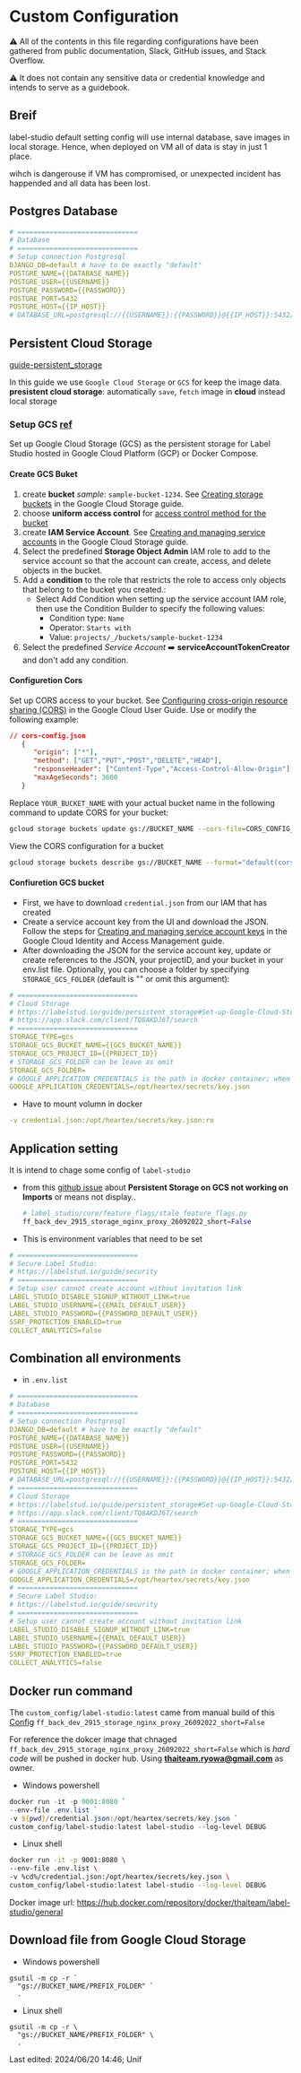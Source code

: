# Custom Configuration

⚠️ All of the contents in this file regarding configurations have been gathered from public documentation, Slack, GitHub issues, and Stack Overflow.

⚠️ It does not contain any sensitive data or credential knowledge and intends to serve as a guidebook.

## Breif
label-studio default setting config will use internal database, save images in local storage. Hence, when deployed on VM all of data is stay in just 1 place.

wihch is dangerouse if VM has compromised, or unexpected incident has happended and all data has been lost.

## Postgres Database
```yaml
# ==============================
# Database
# ==============================
# Setup connection Postgresql
DJANGO_DB=default # have to be exactly "default"
POSTGRE_NAME={{DATABASE_NAME}}
POSTGRE_USER={{USERNAME}}
POSTGRE_PASSWORD={{PASSWORD}}
POSTGRE_PORT=5432
POSTGRE_HOST={{IP_HOST}}
# DATABASE_URL=postgresql://{{USERNAME}}:{{PASSWORD}}@{{IP_HOST}}:5432/{{DATABASE_NAME}}
```

## Persistent Cloud Storage
[guide-persistent_storage](https://labelstud.io/guide/persistent_storage)

In this guide we use `Google Cloud Storage` or `GCS` for keep the image data.
**presistent cloud storage**: automatically `save`, `fetch` image in **cloud** instead local storage
### Setup GCS [ref](https://labelstud.io/guide/persistent_storage#Set-up-Google-Cloud-Storage)
Set up Google Cloud Storage (GCS) as the persistent storage for Label Studio hosted in Google Cloud Platform (GCP) or Docker Compose.
#### Create GCS Buket
1. create **bucket** *sample*: `sample-bucket-1234`. See [Creating storage buckets](https://cloud.google.com/storage/docs/creating-buckets) in the Google Cloud Storage guide.
1. choose **uniform access control** for [access control method for the bucket](https://cloud.google.com/storage/docs/access-control)
1. create **IAM Service Account**. See [Creating and managing service accounts](https://cloud.google.com/iam/docs/creating-managing-service-accounts) in the Google Cloud Storage guide.
1. Select the predefined **Storage Object Admin** IAM role to add to the service account so that the account can create, access, and delete objects in the bucket.
1. Add a **condition** to the role that restricts the role to access only objects that belong to the bucket you created.:
    - Select Add Condition when setting up the service account IAM role, then use the Condition Builder to specify the following values:
        - Condition type: `Name`
        - Operator: `Starts with`
        - Value: `projects/_/buckets/sample-bucket-1234`
1. Select the predefined *Service Account* ➡️ **serviceAccountTokenCreator**  and don't add any condition.
#### Configuretion Cors
Set up CORS access to your bucket. See [Configuring cross-origin resource sharing (CORS)](https://cloud.google.com/storage/docs/configuring-cors#configure-cors-bucket) in the Google Cloud User Guide. Use or modify the following example:
```json
// cors-config.json
   {
      "origin": ["*"],
      "method": ["GET","PUT","POST","DELETE","HEAD"],
      "responseHeader": ["Content-Type","Access-Control-Allow-Origin"],
      "maxAgeSeconds": 3600
   }
```
Replace `YOUR_BUCKET_NAME` with your actual bucket name in the following command to update CORS for your bucket:
```bash
gcloud storage buckets update gs://BUCKET_NAME --cors-file=CORS_CONFIG_FILE
```
View the CORS configuration for a bucket
```bash
gcloud storage buckets describe gs://BUCKET_NAME --format="default(cors_config)"
```
#### Confiuretion GCS bucket
- First, we have to download `credential.json` from our IAM that has created
- Create a service account key from the UI and download the JSON. Follow the steps for [Creating and managing service account keys](https://cloud.google.com/iam/docs/creating-managing-service-account-keys) in the Google Cloud Identity and Access Management guide.
- After downloading the JSON for the service account key, update or create references to the JSON, your projectID, and your bucket in your env.list file. Optionally, you can choose a folder by specifying `STORAGE_GCS_FOLDER` (default is "" or omit this argument):
```yaml
# ==============================
# Cloud Storage
# https://labelstud.io/guide/persistent_storage#Set-up-Google-Cloud-Storage
# https://app.slack.com/client/TQ8AKDJ6T/search
# ==============================
STORAGE_TYPE=gcs
STORAGE_GCS_BUCKET_NAME={{GCS_BUCKET_NAME}}
STORAGE_GCS_PROJECT_ID={{PROJECT_ID}}
# STORAGE_GCS_FOLDER can be leave as omit
STORAGE_GCS_FOLDER=
# GOOGLE_APPLICATION_CREDENTIALS is the path in docker container; when use we simply volumn mount the with the path of host 
GOOGLE_APPLICATION_CREDENTIALS=/opt/heartex/secrets/key.json
```
- Have to mount volumn in docker 
```yaml
-v credential.json:/opt/heartex/secrets/key.json:ro
```
## Application setting 
It is intend to chage some config of `label-studio` 
- from this [github issue](https://github.com/HumanSignal/label-studio/issues/4317#issuecomment-1902666226) about **Persistent Storage on GCS not working on Imports** or means not display..
  ```python
  # label_studio/core/feature_flags/stale_feature_flags.py
  ff_back_dev_2915_storage_nginx_proxy_26092022_short=False 
  ```

- This is environment variables that need to be set
```yaml
# ==============================
# Secure Label Studio:
# https://labelstud.io/guide/security
# ==============================
# Setup user cannot create account without invitation link
LABEL_STUDIO_DISABLE_SIGNUP_WITHOUT_LINK=true
LABEL_STUDIO_USERNAME={{EMAIL_DEFAULT_USER}}
LABEL_STUDIO_PASSWORD={{PASSWORD_DEFAULT_USER}}
SSRF_PROTECTION_ENABLED=true
COLLECT_ANALYTICS=false
```


## Combination all environments
- in `.env.list`
```yaml
# ==============================
# Database
# ==============================
# Setup connection Postgresql
DJANGO_DB=default # have to be exactly "default"
POSTGRE_NAME={{DATABASE_NAME}}
POSTGRE_USER={{USERNAME}}
POSTGRE_PASSWORD={{PASSWORD}}
POSTGRE_PORT=5432
POSTGRE_HOST={{IP_HOST}}
# DATABASE_URL=postgresql://{{USERNAME}}:{{PASSWORD}}@{{IP_HOST}}:5432/{{DATABASE_NAME}}
# ==============================
# Cloud Storage
# https://labelstud.io/guide/persistent_storage#Set-up-Google-Cloud-Storage
# https://app.slack.com/client/TQ8AKDJ6T/search
# ==============================
STORAGE_TYPE=gcs
STORAGE_GCS_BUCKET_NAME={{GCS_BUCKET_NAME}}
STORAGE_GCS_PROJECT_ID={{PROJECT_ID}}
# STORAGE_GCS_FOLDER can be leave as omit
STORAGE_GCS_FOLDER=
# GOOGLE_APPLICATION_CREDENTIALS is the path in docker container; when use we simply volumn mount the with the path of host 
GOOGLE_APPLICATION_CREDENTIALS=/opt/heartex/secrets/key.json
# ==============================
# Secure Label Studio:
# https://labelstud.io/guide/security
# ==============================
# Setup user cannot create account without invitation link
LABEL_STUDIO_DISABLE_SIGNUP_WITHOUT_LINK=true
LABEL_STUDIO_USERNAME={{EMAIL_DEFAULT_USER}}
LABEL_STUDIO_PASSWORD={{PASSWORD_DEFAULT_USER}}
SSRF_PROTECTION_ENABLED=true
COLLECT_ANALYTICS=false
```

## Docker run command
The `custom_config/label-studio:latest` came from manual build of this [Config](#application-setting) `ff_back_dev_2915_storage_nginx_proxy_26092022_short=False`

For reference the dokcer image that chnaged `ff_back_dev_2915_storage_nginx_proxy_26092022_short=False` which is *hard code* will be pushed in docker hub. Using **thaiteam.ryowa@gmail.com** as owner.

- Windows powershell
```powershell
docker run -it -p 9001:8080 `
--env-file .env.list `
-v ${pwd}/credential.json:/opt/heartex/secrets/key.json `
custom_config/label-studio:latest label-studio --log-level DEBUG
```
- Linux shell
```bash
docker run -it -p 9001:8080 \
--env-file .env.list \
-v %cd%/credential.json:/opt/heartex/secrets/key.json \
custom_config/label-studio:latest label-studio --log-level DEBUG
```
Docker image url: https://hub.docker.com/repository/docker/thaiteam/label-studio/general

## Download file from Google Cloud Storage
- Windows powershell
```
gsutil -m cp -r `
  "gs://BUCKET_NAME/PREFIX_FOLDER" `
  .
```
- Linux shell
```
gsutil -m cp -r \
  "gs://BUCKET_NAME/PREFIX_FOLDER" \
  .
```

Last edited: 2024/06/20 14:46; Unif